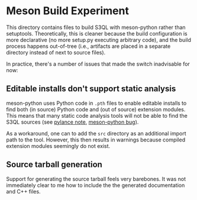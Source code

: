 # Meson Build Experiment

This directory contains files to build S3QL with meson-python rather than setuptools. Theoretically,
this is cleaner because the build configuration is more declarative (no more setup.py executing
arbitrary code), and the build process happens out-of-tree (i.e., artifacts are placed in a
separate directory instead of next to source files).

In practice, there's a number of issues that made the switch inadvisable for now:


## Editable installs don't support static analysis

meson-python uses Python code in `.pth` files to enable editable installs to find both (in source)
Python code and (out of source) extension modules. This means that many static code analysis tools
will not be able to find the S3QL sources (see [pylance
note](https://github.com/microsoft/pylance-release/blob/main/TROUBLESHOOTING.md#editable-install-modules-not-found),
[meson-python bug](https://github.com/mesonbuild/meson-python/issues/555)).

As a workaround, one can to add the `src` directory as an additional import path to the tool.
However, this then results in warnings because compiled extension modules seemingly do not exist.

## Source tarball generation

Support for generating the source tarball feels very barebones. It was not immediately clear
to me how to include the the generated documentation and C++ files.




